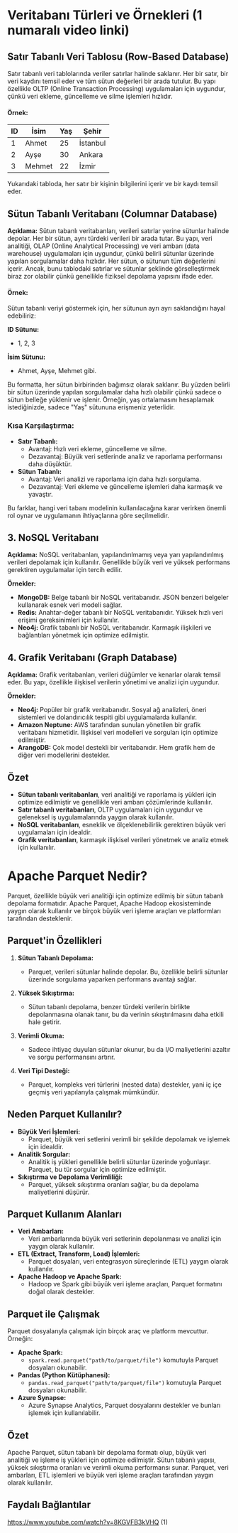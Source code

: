 # Veritabanı Türleri ve Örnekleri (1 numaralı video linki)

## Satır Tabanlı Veri Tablosu (Row-Based Database)

Satır tabanlı veri tablolarında veriler satırlar halinde saklanır. Her bir satır, bir veri kaydını temsil eder ve tüm sütun değerleri bir arada tutulur. Bu yapı özellikle OLTP (Online Transaction Processing) uygulamaları için uygundur, çünkü veri ekleme, güncelleme ve silme işlemleri hızlıdır.

#### Örnek:

| ID  | İsim     | Yaş | Şehir     |
|-----|----------|-----|-----------|
| 1   | Ahmet    | 25  | İstanbul  |
| 2   | Ayşe     | 30  | Ankara    |
| 3   | Mehmet   | 22  | İzmir     |

Yukarıdaki tabloda, her satır bir kişinin bilgilerini içerir ve bir kaydı temsil eder.

## Sütun Tabanlı Veritabanı (Columnar Database)

**Açıklama:**
Sütun tabanlı veritabanları, verileri satırlar yerine sütunlar halinde depolar. Her bir sütun, aynı türdeki verileri bir arada tutar. Bu yapı, veri analitiği, OLAP (Online Analytical Processing) ve veri ambarı (data warehouse) uygulamaları için uygundur, çünkü belirli sütunlar üzerinde yapılan sorgulamalar daha hızlıdır. Her sütun, o sütunun tüm değerlerini içerir. Ancak, bunu tablodaki satırlar ve sütunlar şeklinde görselleştirmek biraz zor olabilir çünkü genellikle fiziksel depolama yapısını ifade eder.

#### Örnek:

Sütun tabanlı veriyi göstermek için, her sütunun ayrı ayrı saklandığını hayal edebiliriz:

**ID Sütunu:**
- 1, 2, 3

**İsim Sütunu:**
- Ahmet, Ayşe, Mehmet gibi.

Bu formatta, her sütun birbirinden bağımsız olarak saklanır. Bu yüzden belirli bir sütun üzerinde yapılan sorgulamalar daha hızlı olabilir çünkü sadece o sütun belleğe yüklenir ve işlenir. Örneğin, yaş ortalamasını hesaplamak istediğinizde, sadece "Yaş" sütununa erişmeniz yeterlidir.

### Kısa Karşılaştırma:

- **Satır Tabanlı:**
  - Avantaj: Hızlı veri ekleme, güncelleme ve silme.
  - Dezavantaj: Büyük veri setlerinde analiz ve raporlama performansı daha düşüktür.
- **Sütun Tabanlı:**
  - Avantaj: Veri analizi ve raporlama için daha hızlı sorgulama.
  - Dezavantaj: Veri ekleme ve güncelleme işlemleri daha karmaşık ve yavaştır.

Bu farklar, hangi veri tabanı modelinin kullanılacağına karar verirken önemli rol oynar ve uygulamanın ihtiyaçlarına göre seçilmelidir.


## 3. NoSQL Veritabanı

**Açıklama:**
NoSQL veritabanları, yapılandırılmamış veya yarı yapılandırılmış verileri depolamak için kullanılır. Genellikle büyük veri ve yüksek performans gerektiren uygulamalar için tercih edilir.

**Örnekler:**
- **MongoDB:** Belge tabanlı bir NoSQL veritabanıdır. JSON benzeri belgeler kullanarak esnek veri modeli sağlar.
- **Redis:** Anahtar-değer tabanlı bir NoSQL veritabanıdır. Yüksek hızlı veri erişimi gereksinimleri için kullanılır.
- **Neo4j:** Grafik tabanlı bir NoSQL veritabanıdır. Karmaşık ilişkileri ve bağlantıları yönetmek için optimize edilmiştir.

## 4. Grafik Veritabanı (Graph Database)

**Açıklama:**
Grafik veritabanları, verileri düğümler ve kenarlar olarak temsil eder. Bu yapı, özellikle ilişkisel verilerin yönetimi ve analizi için uygundur.

**Örnekler:**
- **Neo4j:** Popüler bir grafik veritabanıdır. Sosyal ağ analizleri, öneri sistemleri ve dolandırıcılık tespiti gibi uygulamalarda kullanılır.
- **Amazon Neptune:** AWS tarafından sunulan yönetilen bir grafik veritabanı hizmetidir. İlişkisel veri modelleri ve sorguları için optimize edilmiştir.
- **ArangoDB:** Çok model destekli bir veritabanıdır. Hem grafik hem de diğer veri modellerini destekler.

## Özet

- **Sütun tabanlı veritabanları**, veri analitiği ve raporlama iş yükleri için optimize edilmiştir ve genellikle veri ambarı çözümlerinde kullanılır.
- **Satır tabanlı veritabanları**, OLTP uygulamaları için uygundur ve geleneksel iş uygulamalarında yaygın olarak kullanılır.
- **NoSQL veritabanları**, esneklik ve ölçeklenebilirlik gerektiren büyük veri uygulamaları için idealdir.
- **Grafik veritabanları**, karmaşık ilişkisel verileri yönetmek ve analiz etmek için kullanılır.

# Apache Parquet Nedir?

Parquet, özellikle büyük veri analitiği için optimize edilmiş bir sütun tabanlı depolama formatıdır. Apache Parquet, Apache Hadoop ekosisteminde yaygın olarak kullanılır ve birçok büyük veri işleme araçları ve platformları tarafından desteklenir.

## Parquet'in Özellikleri

1. **Sütun Tabanlı Depolama:**
   - Parquet, verileri sütunlar halinde depolar. Bu, özellikle belirli sütunlar üzerinde sorgulama yaparken performans avantajı sağlar.

2. **Yüksek Sıkıştırma:**
   - Sütun tabanlı depolama, benzer türdeki verilerin birlikte depolanmasına olanak tanır, bu da verinin sıkıştırılmasını daha etkili hale getirir.

3. **Verimli Okuma:**
   - Sadece ihtiyaç duyulan sütunlar okunur, bu da I/O maliyetlerini azaltır ve sorgu performansını artırır.

4. **Veri Tipi Desteği:**
   - Parquet, kompleks veri türlerini (nested data) destekler, yani iç içe geçmiş veri yapılarıyla çalışmak mümkündür.

## Neden Parquet Kullanılır?

- **Büyük Veri İşlemleri:**
  - Parquet, büyük veri setlerini verimli bir şekilde depolamak ve işlemek için idealdir.
- **Analitik Sorgular:**
  - Analitik iş yükleri genellikle belirli sütunlar üzerinde yoğunlaşır. Parquet, bu tür sorgular için optimize edilmiştir.
- **Sıkıştırma ve Depolama Verimliliği:**
  - Parquet, yüksek sıkıştırma oranları sağlar, bu da depolama maliyetlerini düşürür.

## Parquet Kullanım Alanları

- **Veri Ambarları:**
  - Veri ambarlarında büyük veri setlerinin depolanması ve analizi için yaygın olarak kullanılır.
- **ETL (Extract, Transform, Load) İşlemleri:**
  - Parquet dosyaları, veri entegrasyon süreçlerinde (ETL) yaygın olarak kullanılır.
- **Apache Hadoop ve Apache Spark:**
  - Hadoop ve Spark gibi büyük veri işleme araçları, Parquet formatını doğal olarak destekler.

## Parquet ile Çalışmak

Parquet dosyalarıyla çalışmak için birçok araç ve platform mevcuttur. Örneğin:

- **Apache Spark:**
  - `spark.read.parquet("path/to/parquet/file")` komutuyla Parquet dosyaları okunabilir.
- **Pandas (Python Kütüphanesi):**
  - `pandas.read_parquet("path/to/parquet/file")` komutuyla Parquet dosyaları okunabilir.
- **Azure Synapse:**
  - Azure Synapse Analytics, Parquet dosyalarını destekler ve bunları işlemek için kullanılabilir.

## Özet

Apache Parquet, sütun tabanlı bir depolama formatı olup, büyük veri analitiği ve işleme iş yükleri için optimize edilmiştir. Sütun tabanlı yapısı, yüksek sıkıştırma oranları ve verimli okuma performansı sunar. Parquet, veri ambarları, ETL işlemleri ve büyük veri işleme araçları tarafından yaygın olarak kullanılır.

## Faydalı Bağlantılar
https://www.youtube.com/watch?v=8KGVFB3kVHQ (1)
